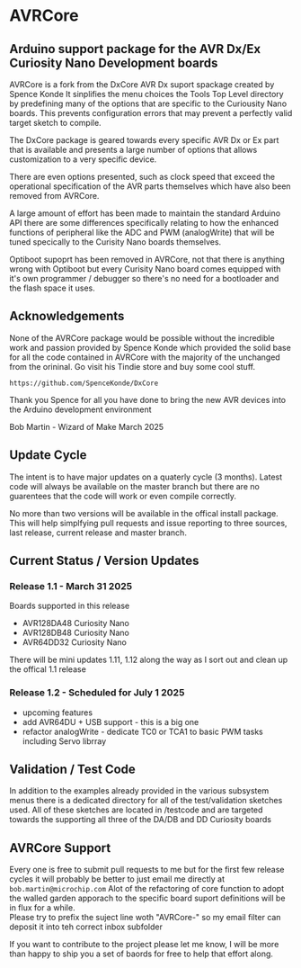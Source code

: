 # AVRCore
## Arduino support package for the AVR Dx/Ex Curiosity Nano Development boards
AVRCore is a fork from the DxCore AVR Dx suport spackage created by Spence Konde
It sinplifies the menu choices the Tools Top Level directory by predefining many of the options that are
specific to the Curiousity Nano boards. This prevents configuration errors that may prevent a perfectly valid target sketch to compile.  


The DxCore package is geared towards every specific AVR Dx or Ex part that is available  and presents a large number of options that allows customization to a very specific device.  

There are even options presented, such as clock speed that exceed the operational specification of the AVR parts themselves which have also been removed from AVRCore.

A large amount of effort has been made to maintain the standard Arduino API there are some differences specifically relating to how the  enhanced functions of peripheral like the ADC and PWM (analogWrite) that will be tuned specically to the Curisity Nano boards themselves. 

Optiboot supoprt has been removed in AVRCore, not that there is anything wrong with Optiboot but every Curisity Nano board comes equipped with it's own programmer / debugger so there's no need for a bootloader and the flash space it uses.


## Acknowledgements 
None of the AVRCore package would be possible without the incredible work and passion provided by Spence Konde which provided the solid base for all the code contained in AVRCore with the majority of the unchanged from the orininal. Go visit his Tindie store and buy some cool stuff.

`https://github.com/SpenceKonde/DxCore`

Thank you Spence for all you have done to bring the new AVR devices into the Arduino development environment

Bob Martin - Wizard of Make
March 2025

## Update Cycle
The intent is to have major updates on a quaterly cycle (3 months).  Latest code will always be available on the master branch but there are no guarentees that the code will work or even compile correctly.

No more than two versions will be available in the offical install package.  This will help simplfying pull requests and issue reporting to three sources, last release, current release and master branch.

## Current Status / Version Updates

### Release 1.1 - March 31 2025

Boards supported in this release
* AVR128DA48 Curiosity Nano
* AVR128DB48 Curiosity Nano
* AVR64DD32 Curiosity Nano

There will be mini updates 1.11, 1.12 along the way as I sort out and clean up the offical 1.1 release

### Release 1.2 - Scheduled for July 1 2025

* upcoming features
* add AVR64DU + USB support - this is a big one
* refactor analogWrite - dedicate TC0 or TCA1 to basic PWM tasks including Servo librray

## Validation / Test Code
In addition to the examples already provided in the various subsystem menus there is a dedicated directory for all of the test/validation sketches used.
All of these sketches are located in  /testcode and are targeted towards the supporting all three of the DA/DB and DD Curiosity boards

## AVRCore Support
Every one is free to submit pull requests to me but for the first few release cycles it will probably be better to just email me directly at 
`bob.martin@microchip.com`
Alot of the refactoring of core function to adopt the walled garden apporach to the specific board suport definitions will be in flux for a while.  
Please try to prefix the suject line woth "AVRCore-" so my email filter can deposit it into teh correct inbox subfolder

If you want to contribute to the project please let me know, I will be more than happy to ship you a set of baords for free to help that effort along.


